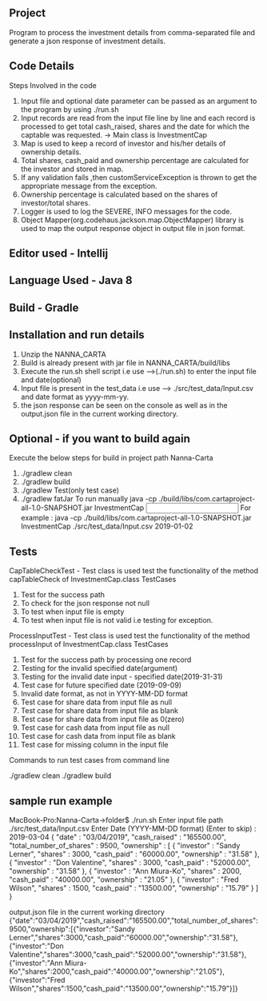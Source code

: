 ## Project
Program to process the investment details from comma-separated file and generate a json response of investment details.


## Code Details

Steps Involved in the code

1) Input file and optional date parameter can be passed as an argument to the program by using ./run.sh
2) Input records are read from the input file line by line and each record is processed to get total cash_raised, shares and the date for which the captable was requested.
    -> Main class is InvestmentCap
3) Map is used to keep a record of investor and his/her details of ownership details.
4) Total shares, cash_paid and ownership percentage are calculated for the investor and stored in map.
5) If any validation fails ,then customServiceException is thrown to get the appropriate message from the exception.
6) Ownership percentage is calculated based on the shares of investor/total shares.
7) Logger is used to log the SEVERE, INFO messages for the code.
8) Object Mapper(org.codehaus.jackson.map.ObjectMapper) library is used to map the output response object in output file in json format.


## Editor used - Intellij
## Language Used - Java 8
## Build - Gradle

## Installation and run details
1) Unzip the NANNA_CARTA
2) Build is already present with jar file in NANNA_CARTA/build/libs
3) Execute the run.sh shell script i.e use —>(./run.sh) to enter the input file and date(optional)
4) Input file is present in the test_data i.e use —> ./src/test_data/Input.csv and date format as yyyy-mm-yy.
5) the json response can be seen on the console as well as in the output.json file in the current working directory.

## Optional - if you want to build again
Execute the below steps for build in project path Nanna-Carta
1) ./gradlew clean
2) ./gradlew build
3) ./gradlew Test(only test case)
4) ./gradlew fatJar
To run manually
java -cp ./build/libs/com.cartaproject-all-1.0-SNAPSHOT.jar InvestmentCap <Input File path argument> <Optional-date>
For example : java -cp ./build/libs/com.cartaproject-all-1.0-SNAPSHOT.jar InvestmentCap ./src/test_data/Input.csv 2019-01-02

## Tests
CapTableCheckTest - Test class is used test the functionality of the method capTableCheck of InvestmentCap.class
 TestCases
1) Test for the success path
2) To check for the json response not null
3) To test when input file is empty
4) To test when input file is not valid i.e testing for exception.

ProcessInputTest - Test class is used test the functionality of the method processInput of InvestmentCap.class
                    TestCases

1) Test for the success path by processing one record
2) Testing for the invalid specified date(argument)
3) Testing for the invalid date input - specified date(2019-31-31)
4) Test case for future specified date (2019-09-09)
5) Invalid date format, as not in YYYY-MM-DD format
6) Test case for share data from input file as null
7) Test case for share data from input file as blank
8) Test case for share data from input file as 0(zero)
9) Test case for cash data from input file as null
10) Test case for cash data from input file as blank
11) Test case for missing column in the input file

Commands to run test cases from command line

./gradlew clean
./gradlew build


## sample run example

MacBook-Pro:Nanna-Carta->folder$ ./run.sh
Enter input file path
./src/test_data/Input.csv
Enter  Date (YYYY-MM-DD format)  (Enter to skip) :
2019-03-04
{
  "date" : "03/04/2019",
  "cash_raised" : "165500.00",
  "total_number_of_shares" : 9500,
  "ownership" : [ {
    "investor" : "Sandy Lerner",
    "shares" : 3000,
    "cash_paid" : "60000.00",
    "ownership" : "31.58"
  }, {
    "investor" : "Don Valentine",
    "shares" : 3000,
    "cash_paid" : "52000.00",
    "ownership" : "31.58"
  }, {
    "investor" : "Ann Miura-Ko",
    "shares" : 2000,
    "cash_paid" : "40000.00",
    "ownership" : "21.05"
  }, {
    "investor" : "Fred Wilson",
    "shares" : 1500,
    "cash_paid" : "13500.00",
    "ownership" : "15.79"
  } ]
}

output.json file in the current working directory
{"date":"03/04/2019","cash_raised":"165500.00","total_number_of_shares":9500,"ownership":[{"investor":"Sandy Lerner","shares":3000,"cash_paid":"60000.00","ownership":"31.58"},{"investor":"Don Valentine","shares":3000,"cash_paid":"52000.00","ownership":"31.58"},{"investor":"Ann Miura-Ko","shares":2000,"cash_paid":"40000.00","ownership":"21.05"},{"investor":"Fred Wilson","shares":1500,"cash_paid":"13500.00","ownership":"15.79"}]}


